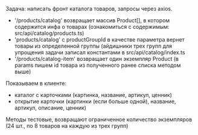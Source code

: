 Задача: написать фронт каталога товаров, запросы через axios.
- '/products/catalog' возвращает массив Product[], в котором содержится инфа о товарах (ознакомиться с содержимым: src/api/catalog/products.ts)
- 'products/catalog' с productGroupId в качестве параметра вернет товары из определенной группы (айдишники трех групп для упрощения задачи записал константами в src/api/catalog/index.ts
- '/products/catalog-item' возвращает один экземпляр Product (в params пишем id товара из полученного ранее списка методом выше)

Показываем в клиенте:
- каталог с карточками (картинка, название, артикул, ценник)
- открытие карточки (картинки (если больше одной), название, артикул, описание, ценник)

Методы тестовые, возвращают ограниченное количество экземпляров (24 шт., по 8 товаров на каждую из трех групп)
